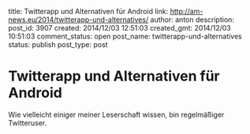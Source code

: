 title: Twitterapp und Alternativen für Android
link: http://am-news.eu/2014/twitterapp-und-alternatives/
author: anton
description: 
post_id: 3907
created: 2014/12/03 12:51:03
created_gmt: 2014/12/03 10:51:03
comment_status: open
post_name: twitterapp-und-alternatives
status: publish
post_type: post

# Twitterapp und Alternativen für Android

Wie vielleicht einiger meiner Leserschaft wissen, bin regelmäßiger Twitteruser.